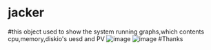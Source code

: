 # jacker
#this object used to show the system running graphs,which contents cpu,memory,diskio's uesd and PV
![image](https://github.com/mayongji12/jacker/blob/master/pic/1.png)
![image](https://github.com/mayongji12/jacker/blob/master/pic/2.png)
#Thanks
